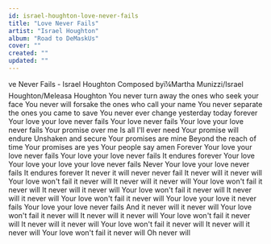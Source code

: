 ```yaml
---
id: israel-houghton-love-never-fails
title: "Love Never Fails"
artist: "Israel Houghton"
album: "Road to DeMaskUs"
cover: ""
created: ""
updated: ""
---
```


ve Never Fails - Israel Houghton
Composed byï¼Martha Munizzi/Israel Houghton/Meleasa Houghton
You never turn away the ones who seek your face
You never will forsake the ones who call your name
You never separate the ones you came to save
You never ever change yesterday today forever
Your love your love never fails
Your love never fails
Your love your love never fails
Your promise over me
Is all I'll ever need
Your promise will endure
Unshaken and secure
Your promises are mine
Beyond the reach of time
Your promises are yes
Your people say amen
Forever
Your love your love never fails
Your love your love never fails
It endures forever
Your love
Your love your love your love never fails
Never
Your love your love never fails
It endures forever
It never it will never never fail
It never will it never will
Your love won't fail it never will
It never will it never will
Your love won't fail it never will
It never will it never will
Your love won't fail it never will
It never will it never will
Your love won't fail it never will
Your love your love it never fails
Your love your love never fails
And it never will it never will
Your love won't fail it never will
It never will it never will
Your love won't fail it never will
It never will it never will
Your love won't fail it never will
It never will it never will
Your love won't fail it never will
Oh never will